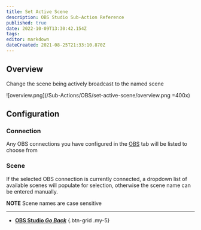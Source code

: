 ```yaml
---
title: Set Active Scene
description: OBS Studio Sub-Action Reference
published: true
date: 2022-10-09T13:30:42.154Z
tags: 
editor: markdown
dateCreated: 2021-08-25T21:33:10.870Z
---
```


## Overview
Change the scene being actively broadcast to the named scene

![overview.png](/Sub-Actions/OBS/set-active-scene/overview.png =400x)

## Configuration
### Connection
Any OBS connections you have configured in the [OBS](/OBS) tab will be listed to choose from

### Scene
If the selected OBS connection is currently connected, a dropdown list of available scenes will populate for selection, otherwise the scene name can be entered manually.

**NOTE** Scene names are case sensitive 

---

- [<i class="mdi mdi-chevron-left"></i> **OBS Studio *Go Back***](/en/Sub-Actions/OBS)
{.btn-grid .my-5}